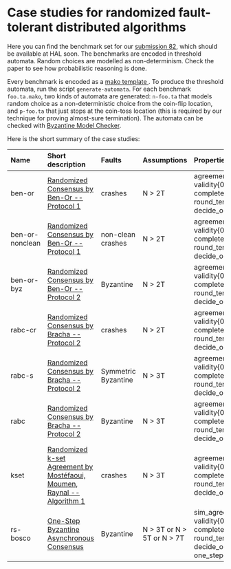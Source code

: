 Case studies for randomized fault-tolerant distributed algorithms
=========================

Here you can find the benchmark set for our [submission
82](https://hal.inria.fr/hal-01925533), which should be available at HAL soon.
The benchmarks are encoded in threshold automata. Random choices are modelled
as non-determinism. Check the paper to see how probabilistic reasoning is done.

Every benchmark is encoded as a [mako template ](https://makotemplates.org/).
To produce the threshold automata, run the script `generate-automata`.  For
each benchmark `foo.ta.mako`, two kinds of automata are generated: `n-foo.ta`
that models random choice as a non-deterministic choice from the coin-flip
location, and `p-foo.ta` that just stops at the coin-toss location (this is
required by our technique for proving almost-sure termination). The automata
can be checked with [Byzantine Model Checker](https://forsyte.at/software/bymc).


Here is the short summary of the case studies:

 Name      | Short description      | Faults | Assumptions | Properties
 :---------|:-----------------------|:-------|:------------|:--------------
 ben-or | [Randomized Consensus by Ben-Or -- Protocol 1](https://dl.acm.org/citation.cfm?id=806707) | crashes    | N > 2T | agreement{0,1}, validity{0,1}, completeness{0,1}, round_term, decide_or_flip
 ben-or-nonclean | [Randomized Consensus by Ben-Or -- Protocol 1](https://dl.acm.org/citation.cfm?id=806707) | non-clean crashes    | N > 2T | agreement{0,1}, validity{0,1}, completeness{0,1}, round_term, decide_or_flip
 ben-or-byz | [Randomized Consensus by Ben-Or -- Protocol 2](https://dl.acm.org/citation.cfm?id=806707) | Byzantine    | N > 2T | agreement{0,1}, validity{0,1}, completeness{0,1}, round_term, decide_or_flip
 rabc-cr | [Randomized Consensus by Bracha -- Protocol 2](https://core.ac.uk/download/pdf/82523202.pdf) | crashes    | N > 2T | agreement{0,1}, validity{0,1}, completeness{0,1}, round_term, decide_or_flip
 rabc-s | [Randomized Consensus by Bracha -- Protocol 2](https://core.ac.uk/download/pdf/82523202.pdf) | Symmetric Byzantine    | N > 3T | agreement{0,1}, validity{0,1}, completeness{0,1}, round_term, decide_or_flip
 rabc | [Randomized Consensus by Bracha -- Protocol 2](https://core.ac.uk/download/pdf/82523202.pdf) | Byzantine    | N > 3T | agreement{0,1}, validity{0,1}, completeness{0,1}, round_term, decide_or_flip
 kset | [Randomized k-set Agreement by Mostéfaoui, Moumen, Raynal -- Algorithm 1](https://www.researchgate.net/profile/Achour_Mostefaoui2/publication/315635158_Randomized_k_-set_agreement_in_crash-prone_and_Byzantine_asynchronous_systems/links/59aead320f7e9bdd11628394/Randomized-k-set-agreement-in-crash-prone-and-Byzantine-asynchronous-systems.pdf) | crashes    | N > 3T | agreement2, validity{02,01,12}, completeness{0,1,2}, round_term, decide_or_flip
 rs-bosco | [One-Step Byzantine Asynchronous Consensus](http://link.springer.com/chapter/10.1007/978-3-540-87779-0_30) | Byzantine    | N > 3T or N > 5T or N > 7T | sim_agreement, validity{0,1}, completeness{0,1}, round_term, decide_or_flip, one_step{0, 1}


